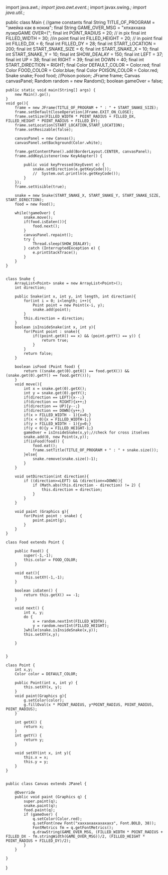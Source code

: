 

import java.awt.*;
import java.awt.event.*;
import javax.swing.*;
import java.util.*;




public class Main {
    //game constants
    final String TITLE_OF_PROGRAM = "змейка как в нокиа";
    final String GAME_OVER_MSG = "хпхаххаха лузерGAME OVER<(";
    final int POINT_RADIUS = 20; // in pix
    final int FILLED_WIDTH = 30; //in point
    final int FILLED_HEIGHT = 20; // in point
    final int FILLED_DX = 6;
    final int FILLED_DY = 28;
    final int START_LOCATION = 200;
    final int START_SNAKE_SIZE = 6;
    final int START_SNAKE_X = 10;
    final int START_SNAKE_Y = 10;
    final int SHOW_DEALAY = 150;
    final int LEFT = 37;
    final int UP = 38;
    final int RIGHT = 39;
    final int DOWN = 40;
    final int START_DIRECTION = RIGHT;
    final Color DEFAULT_COLOR = Color.red;
    final Color FOOD_COLOR = Color.blue;
    final Color POISON_COLOR = Color.red;
    Snake snake;
    Food food;
    //Poison poison;
    JFrame frame;
    Canvas canvasPanel;
    Random random = new Random();
    boolean gameOver = false;


    public static void main(String[] args) {
        new Main().go();
    }
    void go(){
        frame = new JFrame(TITLE_OF_PROGRAM + " : " + START_SNAKE_SIZE);
        frame.setDefaultCloseOperation(JFrame.EXIT_ON_CLOSE);
        frame.setSize(FILLED_WIDTH * POINT_RADIUS + FILLED_DX, FILLED_HEIGHT * POINT_RADIUS + FILLED_DY);
        frame.setLocation(START_LOCATION,START_LOCATION);
        frame.setResizable(false);

        canvasPanel = new Canvas();
        canvasPanel.setBackground(Color.white);

        frame.getContentPane().add(BorderLayout.CENTER, canvasPanel);
        frame.addKeyListener(new KeyAdapter() {

            public void keyPressed(KeyEvent e) {
                snake.setDirection(e.getKeyCode());
                //  System.out.println(e.getKeyCode());
            }
        });
        frame.setVisible(true);

        snake = new Snake(START_SNAKE_X, START_SNAKE_Y, START_SNAKE_SIZE, START_DIRECTION);
        food = new Food();

        while(!gameOver) {
            snake.move();
            if(food.isEaten()){
                food.next();
            }
            canvasPanel.repaint();
            try {
                Thread.sleep(SHOW_DEALAY);
            } catch (InterruptedException e) {
                e.printStackTrace();
            }
        }
    }


    class Snake {
        ArrayList<Point> snake = new ArrayList<Point>();
        int direction;

        public Snake(int x, int y, int length, int direction){
            for(int i = 0; i<length; i++){
                Point point = new Point(x-i, y);
                snake.add(point);
            }
            this.direction = direction;
        }
        boolean isInsideSnake(int x, int y){
            for(Point point : snake){
                if((point.getX() == x) && (point.getY() == y)) {
                    return true;
                }
            }
            return false;
        }

        boolean isFood (Point food) {
            return ((snake.get(0).getX() == food.getX()) && (snake.get(0).getY() == food.getY()));
        }
        void move(){
            int x = snake.get(0).getX();
            int y = snake.get(0).getY();
            if(direction == LEFT){x--;}
            if(direction == RIGHT){x++;}
            if(direction == UP){y--;}
            if(direction == DOWN){y++;}
            if(x > FILLED_WIDTH - 1){x=0;}
            if(x < 0){x = FILLED_WIDTH-1;}
            if(y > FILLED_WIDTH - 1){y=0;}
            if(y < 0){y = FILLED_HEIGHT-1;}
            gameOver = isInsideSnake(x,y);//check for cross itselves
            snake.add(0, new Point(x,y));
            if(isFood(food)) {
                food.eat();
                frame.setTitle(TITLE_OF_PROGRAM + " : " + snake.size());
            }else{
                snake.remove(snake.size()-1);
            }
        }

        void setDirection(int direction){
            if ((direction>=LEFT) && (direction<=DOWN)){
                if (Math.abs(this.direction - direction) != 2) {
                    this.direction = direction;
                }
            }
        }

        void paint (Graphics g){
            for(Point point : snake) {
                point.paint(g);
            }
        }
    }

    class Food extends Point {

        public Food() {
            super(-1,-1);
            this.color = FOOD_COLOR;
        }

        void eat(){
            this.setXY(-1,-1);
        }

        boolean isEaten() {
            return this.getX() == -1;
        }

        void next() {
            int x, y;
            do {
                x = random.nextInt(FILLED_WIDTH);
                y = random.nextInt(FILLED_HEIGHT);
            }while(snake.isInsideSnake(x,y));
            this.setXY(x,y);

        }


    }

    class Point {
        int x,y;
        Color color = DEFAULT_COLOR;

        public Point(int x, int y) {
            this.setXY(x, y);
        }
        void paint(Graphics g){
            g.setColor(color);
            g.fillOval(x * POINT_RADIUS, y*POINT_RADIUS, POINT_RADIUS, POINT_RADIUS);
        }

        int getX() {
            return x;
        }
        int getY() {
            return y;
        }

        void setXY(int x, int y){
            this.x = x;
            this.y = y;
        }
    }


    public class Canvas extends JPanel {

        @Override
        public void paint (Graphics q) {
            super.paint(q);
            snake.paint(q);
            food.paint(q);
            if (gameOver) {
                q.setColor(Color.red);
                q.setFont(new Font("хаххахаахахахахз", Font.BOLD, 38));
                FontMetrics fm = q.getFontMetrics();
                q.drawString(GAME_OVER_MSG, (FILLED_WIDTH * POINT_RADIUS + FILLED_DX - fm.stringWidth(GAME_OVER_MSG))/2, (FILLED_HEIGHT * POINT_RADIUS + FILLED_DY)/2);
            }
        }

    }
}
